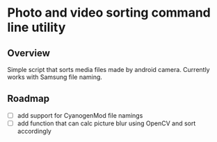 # Photo and video sorting command line utility
## Overview
Simple script that sorts media files made by android camera.
Currently works with Samsung file naming.

## Roadmap
- [ ] add support for CyanogenMod file namings
- [ ] add function that can calc picture blur using OpenCV and sort accordingly
